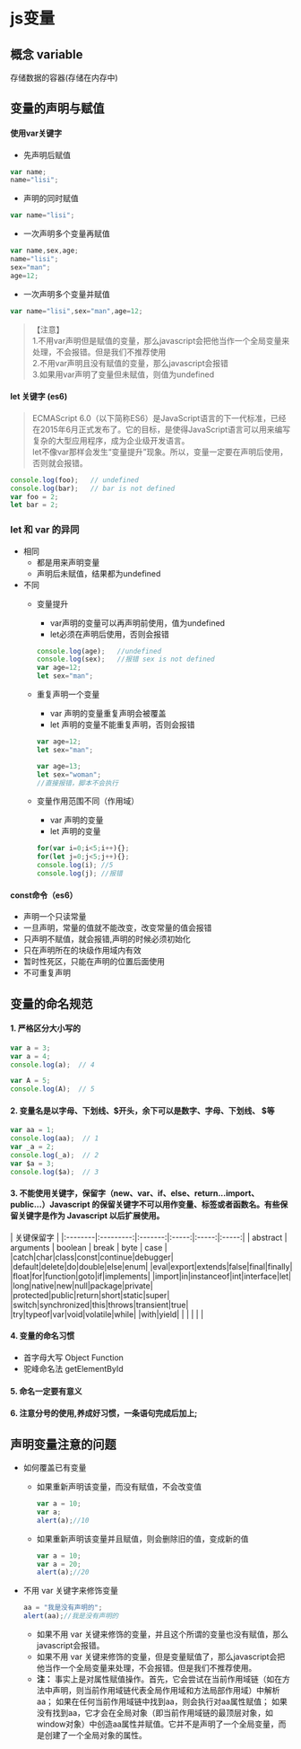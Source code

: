 # js变量
##  概念 variable

存储数据的容器(存储在内存中)

## 变量的声明与赋值
#### 使用var关键字

- 先声明后赋值
```javascript
var name;
name="lisi";
```
- 声明的同时赋值
```javascript
var name="lisi";
```
- 一次声明多个变量再赋值
```javascript
var name,sex,age;
name="lisi";
sex="man";
age=12;
```
- 一次声明多个变量并赋值
```javascript
var name="lisi",sex="man",age=12;
```
>【注意】<br>
1.不用var声明但是赋值的变量，那么javascript会把他当作一个全局变量来处理，不会报错。但是我们不推荐使用<br>
2.不用var声明且没有赋值的变量，那么javascript会报错<br>
3.如果用var声明了变量但未赋值，则值为undefined


#### let 关键字 (es6)
> ECMAScript 6.0（以下简称ES6）是JavaScript语言的下一代标准，已经在2015年6月正式发布了。它的目标，是使得JavaScript语言可以用来编写复杂的大型应用程序，成为企业级开发语言。<br>
let不像var那样会发生“变量提升”现象。所以，变量一定要在声明后使用，否则就会报错。

```javascript
console.log(foo);   // undefined
console.log(bar);   // bar is not defined
var foo = 2;
let bar = 2;
```

### let 和 var 的异同
- 相同
  - 都是用来声明变量
  - 声明后未赋值，结果都为undefined
- 不同
  - 变量提升
    - var声明的变量可以再声明前使用，值为undefined
    - let必须在声明后使用，否则会报错

    ```javascript
    console.log(age);   //undefined
    console.log(sex);   //报错 sex is not defined
    var age=12;
    let sex="man";
    ```

  - 重复声明一个变量
    - var 声明的变量重复声明会被覆盖
    - let 声明的变量不能重复声明，否则会报错

    ```javascript
    var age=12;
    let sex="man";

    var age=13;
    let sex="woman";
    //直接报错，脚本不会执行
    ```

  - 变量作用范围不同（作用域）
    - var 声明的变量
    - let 声明的变量
    ```javascript
    for(var i=0;i<5;i++){};
    for(let j=0;j<5;j++){};
    console.log(i); //5
    console.log(j); //报错
    ```

#### const命令（es6）
- 声明一个只读常量
- 一旦声明，常量的值就不能改变，改变常量的值会报错
- 只声明不赋值，就会报错,声明的时候必须初始化
- 只在声明所在的块级作用域内有效
- 暂时性死区，只能在声明的位置后面使用
- 不可重复声明  


## 变量的命名规范
#### 1. 严格区分大小写的
```javascript
var a = 3;
var a = 4;
console.log(a);  // 4

var A = 5;
console.log(A);  // 5
```
#### 2. 变量名是以字母、下划线、$开头，余下可以是数字、字母、下划线、 $等
```javascript
var aa = 1;
console.log(aa);  // 1
var _a = 2;
console.log(_a);  // 2
var $a = 3;
console.log($a);  // 3
```
#### 3. 不能使用关键字，保留字（new、var、if、else、return...import、public...）Javascript 的保留关键字不可以用作变量、标签或者函数名。有些保留关键字是作为 Javascript 以后扩展使用。

|  关键保留字  |
|:--------|:---------:|:-------:|:-----:|:-----:|:-----:|
| abstract | arguments | boolean | break | byte | case |
|catch|char|class|const|continue|debugger|
|default|delete|do|double|else|enum|
|eval|export|extends|false|final|finally|
|float|for|function|goto|if|implements|
|import|in|instanceof|int|interface|let|
|long|native|new|null|package|private|
|protected|public|return|short|static|super|
|switch|synchronized|this|throws|transient|true|
|try|typeof|var|void|volatile|while|
|with|yield| | | | | |

#### 4. 变量的命名习惯
  - 首字母大写 Object Function
  - 驼峰命名法 getElementById

#### 5. 命名一定要有意义
#### 6. 注意分号的使用,养成好习惯，一条语句完成后加上;

## 声明变量注意的问题
* 如何覆盖已有变量
  * 如果重新声明该变量，而没有赋值，不会改变值
    ```javascript
    var a = 10;
    var a;
    alert(a);//10
    ```

  * 如果重新声明该变量并且赋值，则会删除旧的值，变成新的值
    ```javascript
    var a = 10;
    var a = 20;
    alert(a);//20
    ```

* 不用 var 关键字来修饰变量
  ```javascript
  aa = "我是没有声明的";
  alert(aa);//我是没有声明的
  ```
  * 如果不用 var 关键来修饰的变量，并且这个所谓的变量也没有赋值，那么javascript会报错。
  * 如果不用 var 关键来修饰的变量，但是变量赋值了，那么javascript会把他当作一个全局变量来处理，不会报错。但是我们不推荐使用。
  * **注：** 事实上是对属性赋值操作。首先，它会尝试在当前作用域链（如在方法中声明，则当前作用域链代表全局作用域和方法局部作用域）中解析aa； 如果在任何当前作用域链中找到aa，则会执行对aa属性赋值； 如果没有找到aa，它才会在全局对象（即当前作用域链的最顶层对象，如window对象）中创造aa属性并赋值。它并不是声明了一个全局变量，而是创建了一个全局对象的属性。
